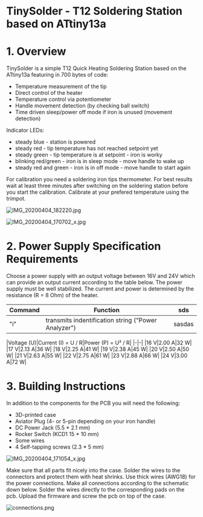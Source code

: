 # TinySolder - T12 Soldering Station based on ATtiny13a

# 1. Overview #

TinySolder is a simple T12 Quick Heating Soldering Station based on the ATtiny13a featuring in 700 bytes of code:
- Temperature measurement of the tip
- Direct control of the heater
- Temperature control via potentiometer
- Handle movement detection (by checking ball switch)
- Time driven sleep/power off mode if iron is unused (movement detection)

Indicator LEDs:
- steady blue          - station is powered
- steady red           - tip temperature has not reached setpoint yet
- steady green         - tip temperature is at setpoint - iron is worky
- blinking red/green   - iron is in sleep mode - move handle to wake up
- steady red and green - iron is in off mode - move handle to start again

For calibration you need a soldering iron tips thermometer. For best results wait at least three minutes after switching on the soldering station before you start the calibration. Calibrate at your prefered temperature using the
trimpot.

![IMG_20200404_182220.jpg](https://image.easyeda.com/pullimage/R2Wd909aHIKF9wIwTOQ1eUUeJakUi3HpYrCEmsQ9.jpeg)

![IMG_20200404_170702_x.jpg](https://image.easyeda.com/pullimage/AgBCg2dDQytsS4wqvN4cKa1zrnD5IrYBt13m09LM.jpeg)

# 2. Power Supply Specification Requirements #

Choose a power supply with an output voltage between 16V and 24V which can provide an output current according to the table below. The power supply must be well stabilized. The current and power is determined by the resistance (R = 8 Ohm) of the heater.

|Command|Function|sds|
|-|-|-|
|"i"|transmits indentification string ("Power Analyzer")|sasdas|

|Voltage (U)|Current (I) = U / R|Power (P) = U² / R|
|-|-|
|16 V|2.00 A|32 W|
|17 V|2.13 A|36 W|
|18 V|2.25 A|41 W|
|19 V|2.38 A|45 W|
|20 V|2.50 A|50 W|
|21 V|2.63 A|55 W|
|22 V|2.75 A|61 W|
|23 V|2.88 A|66 W|
|24 V|3.00 A|72 W|

# 3. Building Instructions #

In addition to the components for the PCB you will need the following:

- 3D-printed case
- Aviator Plug (4- or 5-pin depending on your iron handle)
- DC Power Jack (5.5 * 2.1 mm)
- Rocker Switch (KCD1 15 * 10 mm)
- Some wires
- 4 Self-tapping screws (2.3 * 5 mm)

![IMG_20200404_171054_x.jpg](https://image.easyeda.com/pullimage/KLoo4mTjiYTkjieIAcsvVtY2drNOCS0287MkVe61.jpeg)

Make sure that all parts fit nicely into the case. Solder the wires to the connectors and protect them with heat shrinks. Use thick wires (AWG18) for the power connections. Make all connections according to the schematic down below. Solder the wires directly to the corresponding pads on the pcb. Upload the firmware and screw the pcb on top of the case.

![connections.png](https://image.easyeda.com/pullimage/q0JfyFSQSTueZhpBkhrBhFbxtL1UqRARK1nrKThv.png)
